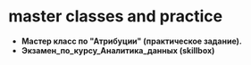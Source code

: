 # master classes and practice
* **Мастер класс по "Атрибуции" (практическое задание).**
* **Экзамен_по_курсу_Аналитика_данных (skillbox)**
